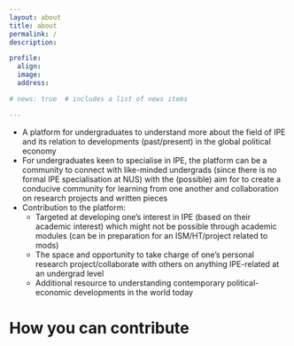 ```yaml
---
layout: about
title: about
permalink: /
description: 

profile:
  align: 
  image: 
  address: 

# news: true  # includes a list of news items

---
```


- A platform for undergraduates to understand more about the field of IPE and its relation to developments (past/present) in the global political economy
- For undergraduates keen to specialise in IPE, the platform can be a community to connect with like-minded undergrads (since there is no formal IPE specialisation at NUS) with the (possible) aim for to create a conducive community for learning from one another and collaboration on research projects and written pieces 
- Contribution to the platform:
  - Targeted at developing one’s interest in IPE (based on their academic interest) which might not be possible through academic modules (can be in preparation for an ISM/HT/project related to mods)
  - The space and opportunity to take charge of one’s personal research project/collaborate with others on anything IPE-related at an undergrad level 
  - Additional resource to understanding contemporary political-economic developments in the world today 
  
# How you can contribute

